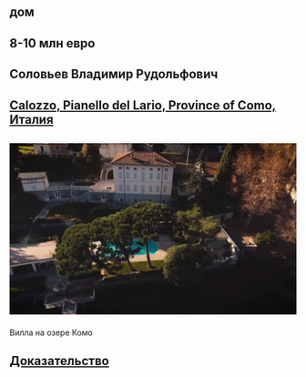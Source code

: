 ## дом

## 8-10 млн евро  

## Cоловьев Владимир Рудольфович

## [Calozzo, Pianello del Lario, Province of Como, Италия](https://www.google.ru/maps/@46.093861,9.280028z)

## ![](villa.jpeg)
Вилла на озере Комо
## [Доказательство](https://www.youtube.com/watch?v=9MHqpyN6iAk)
